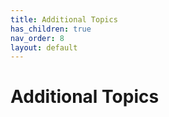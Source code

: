 ```yaml
---
title: Additional Topics
has_children: true
nav_order: 8
layout: default
---
```


# Additional Topics